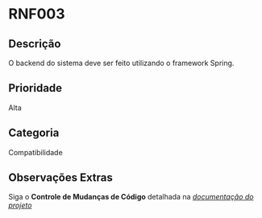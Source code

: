# RNF003

## Descrição

O backend do sistema deve ser feito utilizando o framework Spring.

## Prioridade

Alta

## Categoria

Compatibilidade

## Observações Extras

Siga o **Controle de Mudanças de Código** detalhada na [_documentação do projeto_](/README.md)